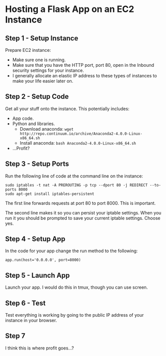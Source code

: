 # Hosting a Flask App on an EC2 Instance

## Step 1 - Setup Instance

Prepare EC2 instance:

* Make sure one is running.
* Make sure that you have the HTTP port, port 80, open in the Inbound security settings for your instance.
* I generally allocate an elastic IP address to these types of instances to make your life easier later on.

## Step 2 - Setup Code

Get all your stuff onto the instance. This potentially includes:

* App code.
* Python and libraries.
    * Download anaconda: `wget http://repo.continuum.io/archive/Anaconda2-4.0.0-Linux-x86_64.sh`
    * Install anaconda: `bash Anaconda2-4.0.0-Linux-x86_64.sh`
* ...Profit?

## Step 3 - Setup Ports

Run the following line of code at the command line on the instance:

```
sudo iptables -t nat -A PREROUTING -p tcp --dport 80 -j REDIRECT --to-ports 8000
sudo apt-get install iptables-persistent
```

The first line forwards requests at port 80 to port 8000. This is important.

The second line makes it so you can persist your iptable settings. When you run it you should be prompted to save your current iptable settings. Choose yes.

## Step 4 - Setup App

In the code for your app change the run method to the following:

```
app.run(host='0.0.0.0', port=8000)
```

## Step 5 - Launch App

Launch your app. I would do this in tmux, though you can use screen.

## Step 6 - Test

Test everything is working by going to the public IP address of your instance in your browser.

## Step 7

I think this is where profit goes...?
